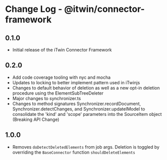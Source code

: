 # Change Log - @itwin/connector-framework

## 0.1.0

- Initial release of the iTwin Connector Framework

## 0.2.0

- Add code coverage tooling with nyc and mocha
- Updates to locking to better implement pattern used in iTwinjs
- Changes to default behavior of deletion as well as a new opt-in deletion procedure using the ElementSubTreeDeleter
- Major changes to synchronizer.ts
- Changes to method signatures Synchronizer.recordDocument, Synchronizer.detectChanges, and Synchronizer.updateIModel to consolidate the 'kind' and 'scope' parameters into the SourceItem object (Breaking API Change)

## 1.0.0

- Removes `doDetectDeletedElements` from job args. Deletion is toggled by overriding the `BaseConnector` function `shouldDeleteElements`